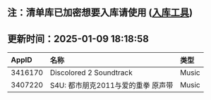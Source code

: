 ## 注：清单库已加密想要入库请使用 ([入库工具](https://github.com/BlankTMing/ManifestAutoUpdate/releases))

## 更新时间：2025-01-09 18:18:58
| AppID | 名称 | 类型  |
| :-------------------- | :----------------------------- | :----------- |
| 3416170 | Discolored 2 Soundtrack| Music |
| 3407220 | S4U: 都市朋克2011与爱的重拳 原声带| Music |
